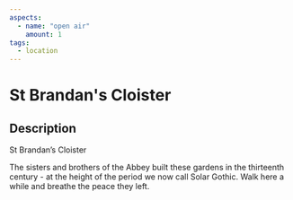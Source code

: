 ```yaml
---
aspects: 
  - name: "open air"
    amount: 1
tags:
  - location
---
```


# St Brandan's Cloister

## Description
St Brandan’s Cloister

The sisters and brothers of the Abbey built these gardens in the thirteenth century - at the height of the period we now call Solar Gothic. Walk here a while and breathe the peace they left.